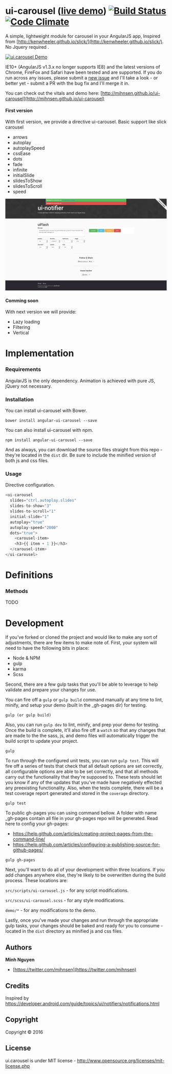 ui-carousel ([live demo](http://mihnsen.github.io/ui-carousel/)) [![Build Status](https://travis-ci.org/mihnsen/ui-carousel.svg?branch=master)](https://travis-ci.org/mihnsen/ui-carousel) [![Code Climate](https://codeclimate.com/github/mihnsen/ui-carousel/badges/gpa.svg)](https://codeclimate.com/github/mihnsen/ui-carousel)
=========

A simple, lightweight module for carousel in your AngularJS app, Inspired from [http://kenwheeler.github.io/slick/](http://kenwheeler.github.io/slick/). No Jquery required
.

[![ui.carousel Demo](https://snag.gy/0hRlB5.jpg)](http://mihnsen.github.io/ui-carousel)

IE10+ (AngularJS v1.3.x no longer supports IE8) and the latest versions of Chrome, FireFox and Safari have been tested and are supported.  If you do run across any issues, please submit a [new issue](https://github.com/mihnsen/ui-carousel/issues) and I'll take a look - or better yet - submit a PR with the bug fix and I'll merge it in.

You can check out the vitals and demo here: [http://mihnsen.github.io/ui-carousel](http://mihnsen.github.io/ui-carousel)

#### First version
With first version, we provide a directive ui-carousel. Basic support like slick carousel
- arrows
- autoplay
- autoplaySpeed
- cssEase
- dots
- fade
- infinite
- initialSlide
- slidesToShow
- slidesToScroll
- speed

[![ui.carousel Demo](images/screenshot.png)](http://mihnsen.github.io/ui-carousel)

#### Comming soon
With next version we will provide:

- Lazy loading
- Filtering
- Vertical


Implementation
==============

### Requirements

AngularJS is the only dependency.  Animation is achieved with pure JS, jQuery not necessary.

### Installation

You can install ui-carousel with Bower.

    bower install angular-ui-carousel --save

You can also install ui-carousel with npm.

    npm install angular-ui-carousel --save


And as always, you can download the source files straight from this repo - they're located in the `dist` dir.  Be sure to include the minified version of both js and css files.

### Usage
Directive configuration.

```javascript
<ui-carousel 
  slides="ctrl.autoplay.slides"
  slides-to-show="3"
  slides-to-scroll="1"
  initial-slide="1"
  autoplay="true"
  autoplay-speed="2000"
  dots="true">
    <carousel-item>
    <h3>{{ item + 1 }}</h3>
  </carousel-item>
</ui-carousel>
```


Definitions
===========

### Methods
TODO

Development
===========

If you've forked or cloned the project and would like to make any sort of adjustments, there are few items to make note of.  First, your system will need to have the following bits in place:

- Node & NPM
- gulp
- karma
- Scss

Second, there are a few gulp tasks that you'll be able to leverage to help validate and prepare your changes for use.

You can fire off a `gulp` or `gulp build` command manually at any time to lint, minify, and setup your demo (built in the _gh-pages dir) for testing.

```console
gulp (or gulp build)
```

Also, you can run `gulp dev` to lint, minify, and prep your demo for testing.  Once the build is complete, it'll also fire off a `watch` so that any changes that are made to the the sass, js, and demo files will automatically trigger the build script to update your project.

```console
gulp
```

To run through the configured unit tests, you can run `gulp test`.  This will fire off a series of tests that check that all default options are set correctly, all configurable options are able to be set correctly, and that all methods carry out the functionality that they're supposed to.  These tests should let you know if any of the updates that you've made have negatively effected any preexisting functionality.  Also, when the tests complete, there will be a test coverage report generated and stored in the `coverage` directory.

```console
gulp test
```

To public gh-pages you can using command bellow. A folder with name _gh-pages contain all file in your gh-pages repo will be generated.
Read here to config your gh-pages: 
- https://help.github.com/articles/creating-project-pages-from-the-command-line/
- https://help.github.com/articles/configuring-a-publishing-source-for-github-pages/
```console
gulp gh-pages
```

Next, you'll want to do all of your development within three locations.  If you add changes anywhere else, they're likely to be overwritten during the build process.  These locations are:

`src/scripts/ui-carousel.js` - for any script modifications.

`src/scss/ui-carousel.scss` - for any style modifications.

`demo/*` - for any modifications to the demo.

Lastly, once you've made your changes and run through the appropriate gulp tasks, your changes should be baked and ready for you to consume - located in the `dist` directory as minified js and css files.



## Authors
**Minh Nguyen**

+ [https://twitter.com/mihnsen](https://twitter.com/mihnsen)

## Credits
Inspired by https://developer.android.com/guide/topics/ui/notifiers/notifications.html

## Copyright
Copyright © 2016

## License
ui.carousel is under MIT license - http://www.opensource.org/licenses/mit-license.php

